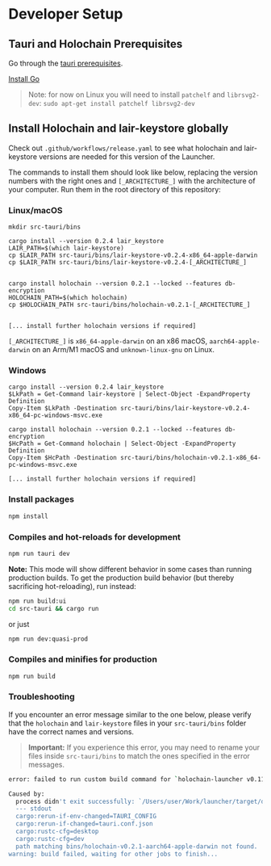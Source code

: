 # Developer Setup

## Tauri and Holochain Prerequisites

Go through the [tauri prerequisites](https://tauri.app/v1/guides/getting-started/prerequisites).

[Install Go](https://go.dev/doc/install)

> Note: for now on Linux you will need to install `patchelf` and `librsvg2-dev`:
> `sudo apt-get install patchelf librsvg2-dev`

## Install Holochain and lair-keystore globally

Check out `.github/workflows/release.yaml` to see what holochain and lair-keystore versions are needed for this version of the Launcher.

The commands to install them should look like below, replacing the version numbers with the right ones and `[_ARCHITECTURE_]` with the architecture of your computer. Run them in the root directory of this repository:

### Linux/macOS

```
mkdir src-tauri/bins

cargo install --version 0.2.4 lair_keystore
LAIR_PATH=$(which lair-keystore)
cp $LAIR_PATH src-tauri/bins/lair-keystore-v0.2.4-x86_64-apple-darwin
cp $LAIR_PATH src-tauri/bins/lair-keystore-v0.2.4-[_ARCHITECTURE_]


cargo install holochain --version 0.2.1 --locked --features db-encryption
HOLOCHAIN_PATH=$(which holochain)
cp $HOLOCHAIN_PATH src-tauri/bins/holochain-v0.2.1-[_ARCHITECTURE_]


[... install further holochain versions if required]

```

`[_ARCHITECTURE_]` is `x86_64-apple-darwin` on an x86 macOS, `aarch64-apple-darwin` on an Arm/M1 macOS and `unknown-linux-gnu` on Linux.

### Windows

```
cargo install --version 0.2.4 lair_keystore
$LkPath = Get-Command lair-keystore | Select-Object -ExpandProperty Definition
Copy-Item $LkPath -Destination src-tauri/bins/lair-keystore-v0.2.4-x86_64-pc-windows-msvc.exe

cargo install holochain --version 0.2.1 --locked --features db-encryption
$HcPath = Get-Command holochain | Select-Object -ExpandProperty Definition
Copy-Item $HcPath -Destination src-tauri/bins/holochain-v0.2.1-x86_64-pc-windows-msvc.exe

[... install further holochain versions if required]

```

### Install packages

```bash
npm install
```

### Compiles and hot-reloads for development

```bash
npm run tauri dev
```

**Note:** This mode will show different behavior in some cases than running production builds.
To get the production build behavior (but thereby sacrificing hot-reloading), run instead:

```bash
npm run build:ui
cd src-tauri && cargo run
```

or just

```bash
npm run dev:quasi-prod
```

### Compiles and minifies for production

```bash
npm run build
```

### Troubleshooting

If you encounter an error message similar to the one below, please verify that the `holochain` and `lair-keystore` files in your `src-tauri/bins` folder have the correct names and versions.

> **Important:** If you experience this error, you may need to rename your files inside `src-tauri/bins` to match the ones specified in the error messages.

```bash
error: failed to run custom build command for `holochain-launcher v0.11.0 `

Caused by:
  process didn't exit successfully: `/Users/user/Work/launcher/target/debug/build/holochain-launcher-029336fae4a64bb2/build-script-build` (exit status: 1)
  --- stdout
  cargo:rerun-if-env-changed=TAURI_CONFIG
  cargo:rerun-if-changed=tauri.conf.json
  cargo:rustc-cfg=desktop
  cargo:rustc-cfg=dev
  path matching bins/holochain-v0.2.1-aarch64-apple-darwin not found.
warning: build failed, waiting for other jobs to finish...
```
